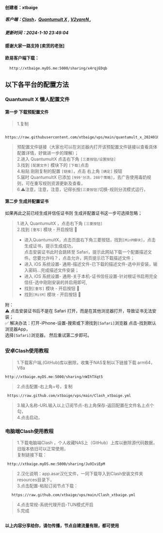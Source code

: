 #### 创建者：xtbaige  
##### 客户端：[Clash](#clash)，[Quantumult X](#quantumult-x) , [V2yareN ](#v2yaren),
##### 更新时间：2024-1-10 23:49:04
#### 感谢大家一路支持 [卖货的老张]  
#### 欧易客户端下载：
      http://xtbaige.myDS.me:5000/sharing/x4rqjEDqb  

## 以下各平台的配置方法
   ### Quantumult X 懒人配置文件  
#### 第一步 下载预配置文件  
> 1.复制  

       https://raw.githubusercontent.com/xtbaige/vps/main/quantumult_x_20240108.conf  

> 预配置文件链接（大家也可以在浏览器内打开该预配置文件链接以查看具体配置详情，好做进一步的理解）；  
> 2.进入 QuantumultX 点击右下角 `[三菱按钮/设置按钮]`  
> 3.找到 `[配置文件]` 模块下的 `[下载]`点击  
> 4.粘贴 刚刚复制的配置 `[链接]`，点击 右上角 `[确定]` 按钮  
> 5.届时 QuantumultX 已添加 `[999⁺分流，288个策略]`，去广告使用毒奶规则，可在重写规则资源更新及查看，  
> 6.⚠️注意，注意，注意，记得长按`[三菱按钮]`切换-规则分流模式运行，  
#### 第二步 生成并配置证书   
如果再此之前已经生成并信任证书则 生成并配置证书这一步可选择忽略；  
> 1.进入 QuantumultX ，点击右下角 `[三菱按钮]`  
> 2.找到 `[重写]` 模块 - 开启按钮 🔘  
> + 进入QuantumultX，点击页面右下角三菱按钮，找到`[MinM模块]`，点击生成证书，提示生成成功，  
点击安装证书此时会跳转至 Safari，提示此网站下载一个配置描述文件。您要允许吗？，点击允许，网页提示已下载描述文件；  
> + 进入 iOS 系统设置- 通用-描述文件-已下载的描述文件-选中并安装，输入密码...完成描述文件安装；  
> + 进入 iOS 系统设置- 通用-关于本机-证书信任设置-针对根证书启用完全信任-选中刚刚安装的并启用即可,  
> + 找到`[重写]` 模块 - 开启按钮 🔘  
> + 找到`[MitM]` 模块 - 开启按钮 🔘  
 
附：  
⚠️ 点击安装证书后不是在 Safari 打开，而是在其他浏览器打开，导致证书无法安装；    
✅ 解决办法：打开-iPhone-设置-搜索或下滑找到`[Safari]`浏览器 点击-找到默认浏览器App，  
选择`[Safari]`浏览器， 然后重试第二步即可。  
 ## 
 ### 安卓Clash使用教程
> 1.下载客户端,(GitHub)库以删除，收集于NAS复制以下链接下载 arm64，V8a   

    http://xtbaige.myDS.me:5000/sharing/nWIhTXqt5 
> 2.点击配置-右上角+号，复制
> 
     https://raw.github.com/xtbaige/vps/main/Clash_xtbaige.yml

> 3.输入名称-URL输入以上订阅节点-右上角保存-返回配置在文件名上点个勾，  
> 4.点击启动，
> 
 ### 电脑端Clash使用教程  
>  1.下载电脑端Clash ，个人收藏NAS上（GitHub）上库以删除源代码数据，旧版本依旧可以正常使用，  
     复制链接下载：
>
     http://xtbaige.myDS.me:5000/sharing/Ju9IviEpM
 > 2.汉化说明：app.asar汉化文件，一同下载导入到Clash安装文件夹resources目录下，  
>  3.点击配置-粘贴订阅节点下载：  
> 
       https://raw.github.com/xtbaige/vps/main/Clash_xtbaige.yml
>  4.点击常规-系统代理开启-TUN模式开启  
>  5.完成  

 ## 

###  `以上内容分享给你，请勿传播，节点自建流量有限，都可使用`  

